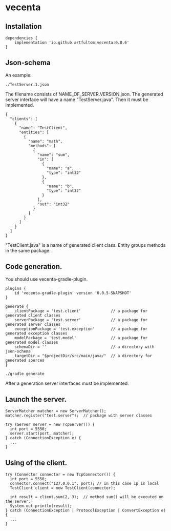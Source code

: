 # vecenta

## Installation

```
dependencies {
    implementation 'io.github.artfultom:vecenta:0.0.6'
}
```

## Json-schema
An example:
```
./TestServer.1.json
```
The filename consists of NAME_OF_SERVER.VERSION.json. The generated server interface will have a name "TestServer.java". Then it must be implemented.

```
{
  "clients": [
    {
      "name": "TestClient",
      "entities": [
        {
          "name": "math",
          "methods": [
            {
              "name": "sum",
              "in": [
                {
                  "name": "a",
                  "type": "int32"
                },
                {
                  "name": "b",
                  "type": "int32"
                }
              ],
              "out": "int32"
            }
          ]
        }
      ]
    }
  ]
}
```
"TestClient.java" is a name of generated client class. Entity groups methods in the same package.

## Code generation.
You should use vecenta-gradle-plugin.

```
plugins {
    id 'vecenta-gradle-plugin' version '0.0.5-SNAPSHOT'
}
```

```
generate {
    clientPackage = 'test.client'             // a package for generated client classes
    serverPackage = 'test.server'             // a package for generated server classes
    exceptionPackage = 'test.exception'       // a package for generated exception classes
    modelPackage = 'test.model'               // a package for generated model classes
    schemaDir = ''                            // a directory with json-schema
    targetDir = "$projectDir/src/main/java/"  // a directory for generated sources
}
```

```
./gradle generate
```

After a generation server interfaces must be implemented.

## Launch the server.
```
ServerMatcher matcher = new ServerMatcher();
matcher.register("test.server");  // package with server classes

try (Server server = new TcpServer()) {
  int port = 5550;
  server.start(port, matcher);
} catch (ConnectionException e) {
  ...
}
```

## Using of the client.
```
try (Connector connector = new TcpConnector()) {
  int port = 5550;
  connector.connect("127.0.0.1", port); // in this case ip is local
  TestClient client = new TestClient(connector);

  int result = client.sum(2, 3);  // method sum() will be executed on the server.
  System.out.println(result);
} catch (ConnectionException | ProtocolException | ConvertException e) {
  ...
}
```
